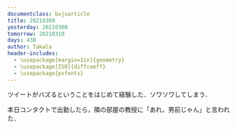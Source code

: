 ```yaml
---
documentclass: bxjsarticle
title: 20210309
yesterday: 20210308
tomorrow: 20210310
days: 438
author: Takala
header-includes:
  - \usepackage[margin=1in]{geometry}
  - \usepackage[ISO]{diffcoeff}
  - \usepackage{pxfonts}
---
```



ツイートがバズるということをはじめて経験した．ソワソワしてしまう．



本日コンタクトで出勤したら，隣の部屋の教授に「あれ，男前じゃん」と言われた．

